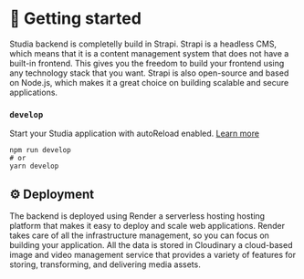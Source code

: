# 🚀 Getting started

Studia backend is completelly build in Strapi. Strapi is a headless CMS, which means that it is a content management system that does not have a built-in frontend. This gives you the freedom to build your frontend using any technology stack that you want. Strapi is also open-source and based on Node.js, which makes it a great choice on building scalable and secure applications.

### `develop`

Start your Studia application with autoReload enabled. [Learn more](https://docs.strapi.io/developer-docs/latest/developer-resources/cli/CLI.html#strapi-develop)

```
npm run develop
# or
yarn develop
```

## ⚙️ Deployment

The backend is deployed using Render a serverless hosting hosting platform that makes it easy to deploy and scale web applications. Render takes care of all the infrastructure management, so you can focus on building your application. All the data is stored in Cloudinary a cloud-based image and video management service that provides a variety of features for storing, transforming, and delivering media assets. 


